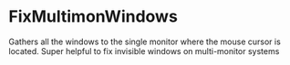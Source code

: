 # FixMultimonWindows


Gathers all the windows to the single monitor where the mouse cursor is located.
Super helpful to fix invisible windows on multi-monitor systems

